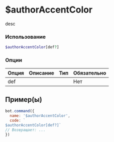 # $authorAccentColor
desc
### Использование
```php
$authorAccentColor[def?]
```

### Опции

| Опция | Описание | Тип | Обязательно |
|--------|-------------|------|----------|
| def |  |  | Нет |  
## Пример(ы)

```javascript
bot.command({
  name: '$authorAccentColor',
  code: `
$authorAccentColor[def?]`
// Возвращает: ...
})
```